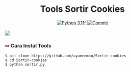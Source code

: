 <h1 align="center"><b>Tools Sortir Cookies </b></h1>
<div align="center">
  <a href="https://github.com/ayamrembo">
    <img alt="Python 3.11^" src="https://img.shields.io/badge/Python-3.11^-success.svg"/>
  </a>
  <a href="https://github.com/ayamrembo">
    <img alt="Commit" src="https://img.shields.io/github/last-commit/Fall-Xavier/zmbf.svg"/>
  </a>
</div>
<br>

<img src="https://ibb.co/tQ1xYSC">

### ⇨  Cara Instal Tools
```
$ git clone https://github.com/ayamrembo/Sortir-cookies
$ cd Sortir-cookies
$ python sortir.py
```
